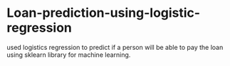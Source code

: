 # Loan-prediction-using-logistic-regression
used logistics regression to predict if a person will be able to pay the loan using sklearn library for machine learning.
